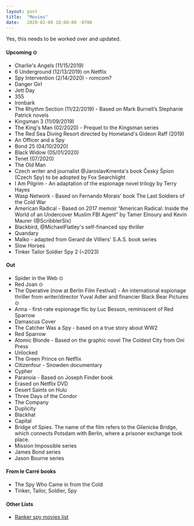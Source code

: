 ```yaml
---
layout: post
title:  "Movies"
date:   2020-02-09 18:00:00 -0700
---
```


Yes, this needs to be worked over and updated.

#### Upcoming ⊙
* Charlie's Angels (11/15/2019)
* 6 Underground (12/13/2019) on Netflix
* Spy Intervention (2/14/2020) - romcom?
* Danger Girl
* Jett Day
* 355
* Ironbark
* The Rhythm Section (11/22/2019) - Based on Mark Burnell’s Stephanie Patrick novels
* Kingsman 3 (11/09/2019)
* The King's Man (02/2020) - Prequel to the Kingsman series
* The Red Sea Diving Resort directed by Homeland's Gideon Raff (2019)
* An Officer and a Spy
* Bond 25 (04/10/2020)
* Black Widow (05/01/2020)
* Tenet (07/2020)
* The Old Man
* Czech writer and journalist @JaroslavKmenta's book Český Špion (Czech Spy) to be adopted by Fox Searchlight
* I Am Pilgrim - An adaptation of the espionage novel trilogy by Terry Hayes
* Wasp Network - Based on Fernando Morais' book The Last Soldiers of the Cold War
* American Radical - Based on 2017 memoir “American Radical: Inside the World of an Undercover Muslim FBI Agent” by Tamer Elnoury and Kevin Maurer (@ScribblerSix)
* Blackbird, @MichaelFlatley's self-financed spy thriller
* Quandary
* Malko - adapted from Gerard de Villiers' S.A.S. book series
* Slow Horses
* Tinker Tailor Soldier Spy 2 (~2023)

#### Out
* Spider in the Web ⊙
* Red Joan ⊙
* The Operative (now at Berlin Film Festival) - An international espionage thriller from writer/director Yuval Adler and financier Black Bear Pictures ⊙
* Anna - first-rate espionage flic by Luc Besson, reminiscent of Red Sparrow
* Damascus Cover
* The Catcher Was a Spy - based on a true story about WW2
* Red Sparrow
* Atomic Blonde - Based on the graphic novel The Coldest City from Oni Press
* Unlocked
* The Green Prince on Netflix
* Citizenfour - Snowden documentary
* Cypher
* Paranoia - Based on Joseph Finder book
* Erased on Netflix DVD
* Desert Saints on Hulu
* Three Days of the Condor
* The Company
* Duplicity
* Blackhat
* Capital
* Bridge of Spies. The name of the film refers to the Glienicke Bridge, which connects Potsdam with Berlin, where a prisoner exchange took place.
* Mission Impossible series
* James Bond series
* Jason Bourne series

#### From le Carré books
* The Spy Who Came in from the Cold
* Tinker, Tailor, Soldier, Spy

#### Other Lists
* [Ranker spy movies list](http://www.ranker.com/list/spy-movies-and-films/reference)
